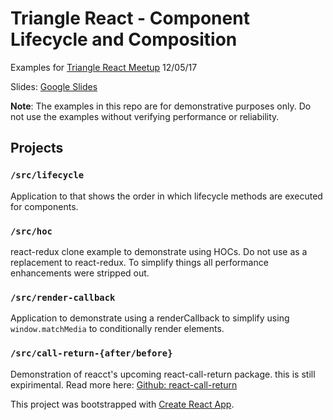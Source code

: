 # Triangle React - Component Lifecycle and Composition
Examples for [Triangle React Meetup](https://www.meetup.com/triangle-reactjs-developers/events/245024022/) 12/05/17

Slides: [Google Slides](https://docs.google.com/presentation/d/1ETxmTmxGQfTCc-eCLgUQztwLrb-FIhRLNJ7iacDmrGE/edit?usp=sharing)

**Note**:  The examples in this repo are for demonstrative purposes only. Do not use the examples without verifying performance or reliability.

## Projects

### `/src/lifecycle`
Application to that shows the order in which lifecycle methods are executed for components.

### `/src/hoc`
react-redux clone example to demonstrate using HOCs. Do not use as a replacement to react-redux.  To simplify things all performance enhancements were stripped out.

### `/src/render-callback`
Application to demonstrate using a renderCallback to simplify using `window.matchMedia` to conditionally render elements.

### `/src/call-return-{after/before}`
Demonstration of reacct's upcoming react-call-return package.  this is still expirimental.  Read more here: [ Github: react-call-return](https://github.com/facebook/react/tree/master/packages/react-call-return)

This project was bootstrapped with [Create React App](https://github.com/facebookincubator/create-react-app).
